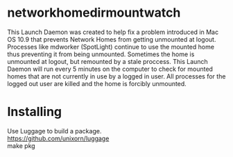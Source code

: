 # networkhomedirmountwatch
This Launch Daemon was created to help fix a problem introduced in Mac OS 10.9 that prevents
Network Homes from getting unmounted at logout.  Processes like mdworker (SpotLight) continue to use the 
mounted home thus preventing it from being unmounted.  Sometimes the home is unmounted at logout, but remounted
by a stale proccess.  This Launch Daemon will run every 5 minutes on the computer to check for mounted homes
that are not currently in use by a logged in user.  All processes for the logged out user are killed and the home
is forcibly unmounted.

# Installing
Use Luggage to build a package. <br />
https://github.com/unixorn/luggage <br />
make pkg
